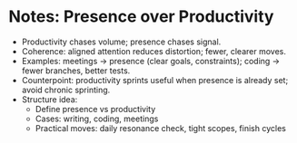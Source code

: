 
# Notes: Presence over Productivity

- Productivity chases volume; presence chases signal.
- Coherence: aligned attention reduces distortion; fewer, clearer moves.
- Examples: meetings → presence (clear goals, constraints); coding → fewer branches, better tests.
- Counterpoint: productivity sprints useful when presence is already set; avoid chronic sprinting.
- Structure idea:
  - Define presence vs productivity
  - Cases: writing, coding, meetings
  - Practical moves: daily resonance check, tight scopes, finish cycles

